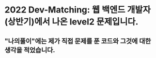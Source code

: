 # 2022 Dev-Matching: 웹 백엔드 개발자(상반기)에서 나온 level2 문제입니다.
## "나의풀이"에는 제가 직접 문제를 푼 코드와 그것에 대한 생각을 적었습니다.
